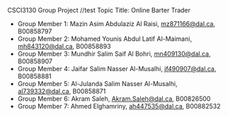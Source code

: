 CSCI3130 Group Project
//test
Topic Title: Online Barter Trader

- Group Member 1: Mazin Asim Abdulaziz Al Raisi, mz871166@dal.ca, B00858797
- Group Member 2: Mohamed Younis Abdul Latif Al-Maimani, mh843120@dal.ca, B00858893
- Group Member 3: Mundhir Salim Saif Al Bohri, mn409130@dal.ca, B00858907
- Group Member 4: Jaifar Salim Nasser Al-Musalhi, jf490907@dal.ca, B00858881
- Group Member 5: Al-Julanda Salim Nasser Al-Musalhi, al739332@dal.ca, B00858871
- Group Member 6: Akram Saleh, Akram.Saleh@dal.ca, B00826500
- Group Member 7: Ahmed Elghamriny, ah447535@dal.ca, B00882532
